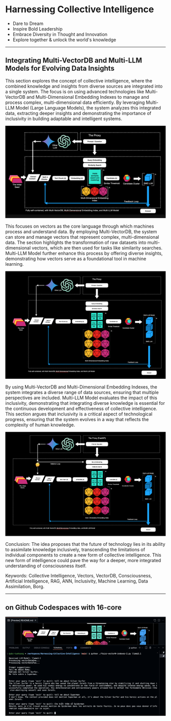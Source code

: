 # Harnessing Collective Intelligence


- Dare to Dream
- Inspire Bold Leadership
- Embrace Diversity in Thought and Innovation
- Explore together & unlock the world's knowledge

------------------------------

## Integrating Multi-VectorDB and Multi-LLM Models for Evolving Data Insights

This section explores the concept of collective intelligence, where the combined knowledge and insights from diverse sources are integrated into a single system. The focus is on using advanced technologies like Multi-VectorDB and Multi-Dimensional Embedding Indexes to manage and process complex, multi-dimensional data efficiently. By leveraging Multi-LLM Model (Large Language Models), the system analyzes this integrated data, extracting deeper insights and demonstrating the importance of inclusivity in building adaptable and intelligent systems.

![alt text](image.png)

This focuses on vectors as the core language through which machines process and understand data. By employing Multi-VectorDB, the system can store and manage vectors that represent complex, multi-dimensional data. The section highlights the transformation of raw datasets into multi-dimensional vectors, which are then used for tasks like similarity searches. Multi-LLM Model further enhance this process by offering diverse insights, demonstrating how vectors serve as a foundational tool in machine learning.

![alt text](image-1.png)

By using Multi-VectorDB and Multi-Dimensional Embedding Indexes, the system integrates a diverse range of data sources, ensuring that multiple perspectives are included. Multi-LLM Model evaluates the impact of this inclusivity, demonstrating that integrating diverse knowledge is essential for the continuous development and effectiveness of collective intelligence. This section argues that inclusivity is a critical aspect of technological progress, ensuring that the system evolves in a way that reflects the complexity of human knowledge.

![alt text](image-3.png)


Conclusion: The idea proposes that the future of technology lies in its ability to assimilate knowledge inclusively, transcending the limitations of individual components to create a new form of collective intelligence. This new form of intelligence could pave the way for a deeper, more integrated understanding of consciousness itself.

Keywords: Collective Intelligence, Vectors, VectorDB, Consciousness, Artificial Intelligence, RAG, ANN, Inclusivity, Machine Learning, Data Assimilation, Borg.

--------------------

## on Github Codespaces with 16-core

![alt text](image-4.png)

